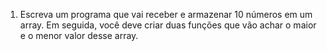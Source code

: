 01. Escreva um programa que vai receber e armazenar 10 números em um array. Em seguida, você deve criar duas funções que vão achar o maior e o menor valor desse array.